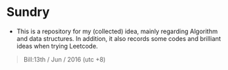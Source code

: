 # Sundry
  * This is a repository for my (collected) idea, mainly regarding Algorithm and data structures.
    In addition, it also records some codes and brilliant ideas when trying Leetcode.
  
> Bill:13th / Jun / 2016 (utc +8)

